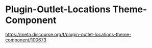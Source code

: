 # Plugin-Outlet-Locations Theme-Component

https://meta.discourse.org/t/plugin-outlet-locations-theme-component/100673



